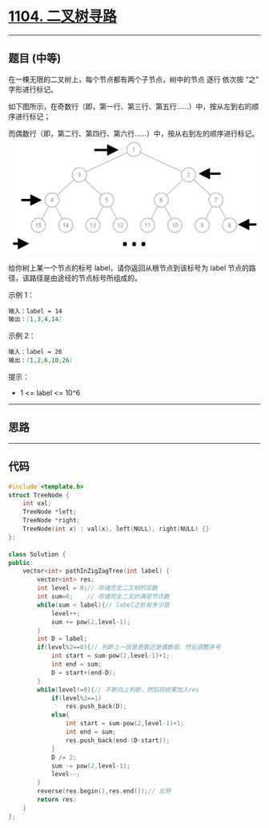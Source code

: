 # [1104. 二叉树寻路](https://leetcode.cn/problems/path-in-zigzag-labelled-binary-tree/description/)

---

## 题目 (中等)

在一棵无限的二叉树上，每个节点都有两个子节点，树中的节点 逐行 依次按 “之” 字形进行标记。  

如下图所示，在奇数行（即，第一行、第三行、第五行……）中，按从左到右的顺序进行标记；  

而偶数行（即，第二行、第四行、第六行……）中，按从右到左的顺序进行标记。  
![Alt text](https://github.com/yang-yang-o-o/CodingNotes/blob/main/Coding/asset/1104_1.png)  

给你树上某一个节点的标号 label，请你返回从根节点到该标号为 label 节点的路径，该路径是由途经的节点标号所组成的。  

示例 1：  

```markdown
输入：label = 14
输出：[1,3,4,14]
```

示例 2：  

```markdown
输入：label = 26
输出：[1,2,6,10,26]
```

提示：  

- 1 <= label <= 10^6

---

## 思路

---

## 代码

```C++
#include <template.h>
struct TreeNode {
    int val;
    TreeNode *left;
    TreeNode *right;
    TreeNode(int x) : val(x), left(NULL), right(NULL) {}
};

class Solution {
public:
    vector<int> pathInZigZagTree(int label) {
        vector<int> res;
        int level = 0;// 存储完全二叉树的层数
        int sum=0;    // 存储完全二叉的满层节点数
        while(sum < label){// label之前有多少层 
            level++;
            sum += pow(2,level-1);
        }
        int D = label;
        if(level%2==0){// 判断上一层是奇数还是偶数层，然后调整序号
            int start = sum-pow(2,level-1)+1;
            int end = sum;
            D = start+(end-D);
        }
        while(level!=0){// 不断向上判断，然后将结果加入res
            if(level%2==1)
                res.push_back(D);
            else{
                int start = sum-pow(2,level-1)+1;
                int end = sum;
                res.push_back(end-(D-start));
            }
            D /= 2;
            sum -= pow(2,level-1);
            level--;    
        }
        reverse(res.begin(),res.end());// 反转
        return res;
    }
}; 
```

